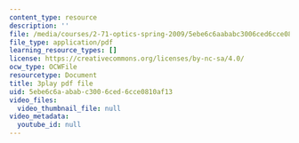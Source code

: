 ```yaml
---
content_type: resource
description: ''
file: /media/courses/2-71-optics-spring-2009/5ebe6c6aababc3006ced6cce0810af13_8WXUYdXNFy8.pdf
file_type: application/pdf
learning_resource_types: []
license: https://creativecommons.org/licenses/by-nc-sa/4.0/
ocw_type: OCWFile
resourcetype: Document
title: 3play pdf file
uid: 5ebe6c6a-abab-c300-6ced-6cce0810af13
video_files:
  video_thumbnail_file: null
video_metadata:
  youtube_id: null
---
```

